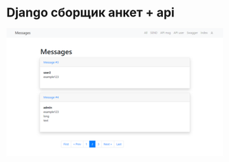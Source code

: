 #  Django сборщик анкет + api

![img](FORM_MSG/IMAGES_FOR_README/Снимок%20экрана%202022-11-14%20005045.png)
